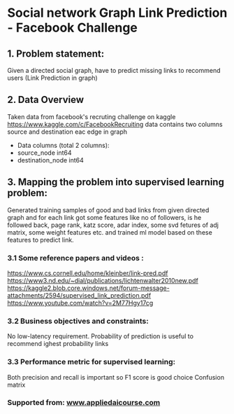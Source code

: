 # Social network Graph Link Prediction - Facebook Challenge

## 1. Problem statement:
Given a directed social graph, have to predict missing links to recommend users (Link Prediction in graph)

## 2. Data Overview
Taken data from facebook's recruting challenge on kaggle https://www.kaggle.com/c/FacebookRecruiting
data contains two columns source and destination eac edge in graph

- Data columns (total 2 columns):  
- source_node         int64  
- destination_node    int64  
## 3. Mapping the problem into supervised learning problem:
Generated training samples of good and bad links from given directed graph and for each link got some features like no of followers, is he followed back, page rank, katz score, adar index, some svd fetures of adj matrix, some weight features etc. and trained ml model based on these features to predict link.
### 3.1 Some reference papers and videos :
https://www.cs.cornell.edu/home/kleinber/link-pred.pdf
https://www3.nd.edu/~dial/publications/lichtenwalter2010new.pdf
https://kaggle2.blob.core.windows.net/forum-message-attachments/2594/supervised_link_prediction.pdf
https://www.youtube.com/watch?v=2M77Hgy17cg
### 3.2 Business objectives and constraints:
No low-latency requirement.
Probability of prediction is useful to recommend ighest probability links
### 3.3 Performance metric for supervised learning:
Both precision and recall is important so F1 score is good choice
Confusion matrix

### Supported from: www.appliedaicourse.com
